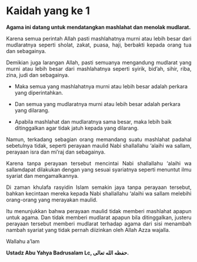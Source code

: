 # Kaidah yang ke 1

<b>Agama ini datang untuk mendatangkan mashlahat dan menolak mudlarat.</b>

<p align="justify">
Karena semua perintah Allah pasti mashlahatnya murni atau lebih besar dari mudlaratnya seperti sholat, zakat, puasa, haji,  berbakti kepada orang tua dan sebagainya.
</p>
<p align="justify">
Demikian juga larangan Allah, pasti semuanya mengandung mudlarat yang murni atau lebih besar dari mashlahatnya seperti syirik, bid’ah, sihir, riba, zina, judi dan sebagainya.
</p>

*   Maka semua yang mashlahatnya murni atau lebih besar adalah perkara yang diperintahkan.

*   Dan semua yang mudlaratnya murni atau lebih besar adalah perkara yang dilarang.

*    Apabila mashlahat dan mudlaratnya sama besar, maka lebih baik ditinggalkan agar tidak jatuh kepada yang dilarang.

<p align="justify">
Namun, terkadang sebagian orang memandang suatu mashlahat padahal sebetulnya tidak, seperti perayaan maulid Nabi shallallahu ‘alaihi wa sallam, perayaan isra dan mi’raj dan sebagainya.
</p>
<p align="justify">
Karena tanpa perayaan tersebut mencintai Nabi shallallahu ‘alaihi wa sallamdapat dilakukan dengan yang sesuai syariatnya seperti menuntut ilmu syariat dan mengamalkannya.
</p>
<p align="justify">
Di zaman khulafa rasyidin Islam semakin jaya tanpa perayaan tersebut, bahkan kecintaan mereka kepada Nabi shallallahu ‘alaihi wa sallam melebihi orang-orang yang merayakan maulid.
</p>
<p align="justify">
Itu menunjukkan bahwa perayaan maulid tidak memberi mashlahat apapun untuk agama. Dan tidak memberi mudlarat apapun bila ditinggalkan, justeru perayaan tersebut memberi mudlarat terhadap agama dari sisi menambah nambah syariat yang tidak pernah diizinkan oleh Allah Azza wajalla.
</p>


Wallahu a’lam

<b>Ustadz Abu Yahya Badrusalam Lc, حفظه الله تعالى.</b>
